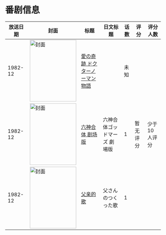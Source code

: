 # 番剧信息

|放送日期|封面|标题|日文标题|话数|评分|评分人数|
|---|---|---|---|---|---|---|
|1982-12|<img src="//lain.bgm.tv/pic/cover/c/b3/bb/220083_25258.jpg" alt="封面" style="width:150px;height:200px;object-fit:cover;">|[愛の奇跡 ドクターノーマン物語](https://bangumi.tv/subject/220083)||未知|||
|1982-12|<img src="//lain.bgm.tv/pic/cover/c/6c/e3/215022_CZzcz.jpg" alt="封面" style="width:150px;height:200px;object-fit:cover;">|[六神合体 剧场版](https://bangumi.tv/subject/215022)|六神合体ゴッドマーズ 劇場版|1|暂无评分|少于10人评分|
|1982-12|<img src="//lain.bgm.tv/pic/cover/c/13/78/312250_enU75.jpg" alt="封面" style="width:150px;height:200px;object-fit:cover;">|[父亲的歌](https://bangumi.tv/subject/312250)|父さんのつくった歌|1|||
